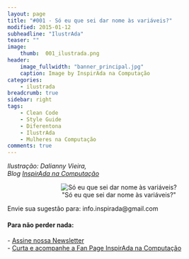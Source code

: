 ```yaml
---
layout: page
title: "#001 - Só eu que sei dar nome às variáveis?"
modified: 2015-01-12
subheadline: "IlustrAda"
teaser: ""
image:
    thumb:  001_ilustrada.png
header:
    image_fullwidth: "banner_principal.jpg"
    caption: Image by InspirAda na Computação
categories:
    - ilustrada
breadcrumb: true
sidebar: right  
tags:  
    - Clean Code
    - Style Guide
    - Diferentona
    - IlustrAda
    - Mulheres na Computação
comments: true  
---
```

<p style='font-style:italic;'>Ilustração: Dalianny Vieira, <br />Blog <a href="http://inspiradanacomputacao.com/" target="_blank">InspirAda na Computação</a></p>
<div align="center">
    <figure>
        <img src="http://inspiradanacomputacao.github.io/images/001_ilustrada.png" alt="Só eu que sei dar nome às variáveis?">
        <figcaption>"Só eu que sei dar nome às variáveis?"</figcaption>
    </figure>
</div>
<p>Envie sua sugestão para: info.inspirada@gmail.com<p/>

<h4> Para não perder nada: </h4>
<p>
- <a href="http://inspiradanacomputacao.us11.list-manage1.com/subscribe?u=e6a849e909bc803ed73b456c2&id=a85bc7db3b" target="_blank">Assine nossa Newsletter</a> <br />
- <a href="https://www.facebook.com/InspiradaNaComputacao" target="_blank">Curta e acompanhe a Fan Page InspirAda na Computação</a><br />
</p>



